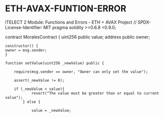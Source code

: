 # ETH-AVAX-FUNTION-ERROR
ITELECT 2 Module: Functions and Errors - ETH + AVAX Project
// SPDX-License-Identifier: MIT
pragma solidity >=0.6.8 <0.9.0;

contract MoralesContract {
    uint256 public value;
	address public owner;
	
	constructor() {
	owner = msg.sender;
	}
	
	function setValue(uint256 _newValue) public {

		require(msg.sender == owner, "Owner can only set the value");

		assert(_newValue != 0);

		if (_newValue < value){
		        revert("The value must be greater than or equal to current value");
            } else {

                value = _newValue;
